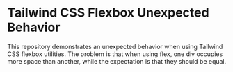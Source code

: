 # Tailwind CSS Flexbox Unexpected Behavior

This repository demonstrates an unexpected behavior when using Tailwind CSS flexbox utilities.  The problem is that when using flex, one div occupies more space than another, while the expectation is that they should be equal.